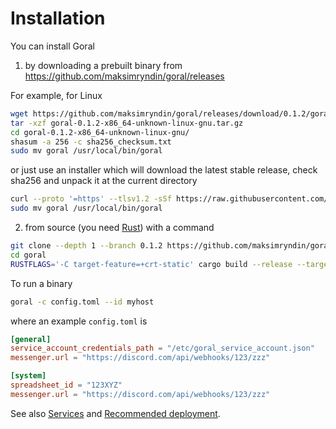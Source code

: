 # Installation

You can install Goral
1) by downloading a prebuilt binary from https://github.com/maksimryndin/goral/releases

For example, for Linux
```sh
wget https://github.com/maksimryndin/goral/releases/download/0.1.2/goral-0.1.2-x86_64-unknown-linux-gnu.tar.gz
tar -xzf goral-0.1.2-x86_64-unknown-linux-gnu.tar.gz
cd goral-0.1.2-x86_64-unknown-linux-gnu/
shasum -a 256 -c sha256_checksum.txt 
sudo mv goral /usr/local/bin/goral
```

or just use an installer which will download the latest stable release, check sha256 and unpack it at the current directory

```sh
curl --proto '=https' --tlsv1.2 -sSf https://raw.githubusercontent.com/maksimryndin/goral/0.1.3rc22/.github/site/install.sh | sh
sudo mv goral /usr/local/bin/goral
```

2) from source (you need [Rust](https://www.rust-lang.org/tools/install)) with a command
```sh
git clone --depth 1 --branch 0.1.2 https://github.com/maksimryndin/goral
cd goral
RUSTFLAGS='-C target-feature=+crt-static' cargo build --release --target <target triple>
```

To run a binary
```sh
goral -c config.toml --id myhost
```

where an example `config.toml` is

```toml
[general]
service_account_credentials_path = "/etc/goral_service_account.json"
messenger.url = "https://discord.com/api/webhooks/123/zzz"

[system]
spreadsheet_id = "123XYZ"
messenger.url = "https://discord.com/api/webhooks/123/zzz"
```

See also [Services](./services.md) and [Recommended deployment](./recommended-deployment.md).
